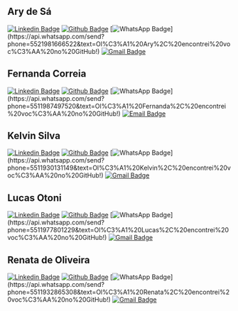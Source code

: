 ## Ary de Sá
[![Linkedin Badge](https://img.shields.io/badge/-Linkedin-blue?style=flat-square&labelColor=blue&logo=Linkedin&logoColor=white&link=https://www.linkedin.com/in/iam4ry/)](https://www.linkedin.com/in/iam4ry/) 
[![Github Badge](https://img.shields.io/badge/-Github-black?style=flat-square&labelColor=black&logo=Github&logoColor=white&link=https://github.com/arydsr)](https://github.com/arydsr)
[![WhatsApp Badge](https://img.shields.io/badge/-WhatsApp-green?style=flat-square&labelColor=green&logo=whatsapp&logoColor=white&link=https://api.whatsapp.com/send?phone=5521981666522&text=Ol%C3%A1%20Ary%2C%20encontrei%20voc%C3%AA%20no%20GitHub!)](https://api.whatsapp.com/send?phone=5521981666522&text=Ol%C3%A1%20Ary%2C%20encontrei%20voc%C3%AA%20no%20GitHub!)
[![Gmail Badge](https://img.shields.io/badge/-Gmail-c14438?style=flat-square&logo=Gmail&logoColor=white&link=mailto:souoary@gmail.com)](mailto:souoary@gmail.com)

## Fernanda Correia
[![Linkedin Badge](https://img.shields.io/badge/-Linkedin-blue?style=flat-square&labelColor=blue&logo=Linkedin&logoColor=white&link=http://linkedin.com/in/fernanda-correia-a7b964172)](http://linkedin.com/in/fernanda-correia-a7b964172) 
[![Github Badge](https://img.shields.io/badge/-Github-black?style=flat-square&labelColor=black&logo=Github&logoColor=white&link=https://github.com/Fe-r-nanda)](https://github.com/Fe-r-nanda)
[![WhatsApp Badge](https://img.shields.io/badge/-WhatsApp-green?style=flat-square&labelColor=green&logo=whatsapp&logoColor=white&link=https://api.whatsapp.com/send?phone=5511987497520&text=Ol%C3%A1%20Fernanda%2C%20encontrei%20voc%C3%AA%20no%20GitHub!)](https://api.whatsapp.com/send?phone=5511987497520&text=Ol%C3%A1%20Fernanda%2C%20encontrei%20voc%C3%AA%20no%20GitHub!)
[![Email Badge](https://img.shields.io/badge/-Email-c14438?style=flat-square&logo=Gmail&logoColor=white&link=mailto:fernanda.correia03@hotmail.com)](mailto:fernanda.correia03@hotmail.com)

## Kelvin Silva
[![Linkedin Badge](https://img.shields.io/badge/-Linkedin-blue?style=flat-square&labelColor=blue&logo=Linkedin&logoColor=white&link=https://www.linkedin.com/in/kelvin-silva-%F0%9F%8F%B3%EF%B8%8F%E2%80%8D%F0%9F%8C%88-59ab441b8/)](https://www.linkedin.com/in/kelvin-silva-%F0%9F%8F%B3%EF%B8%8F%E2%80%8D%F0%9F%8C%88-59ab441b8/)
[![Github Badge](https://img.shields.io/badge/-Github-black?style=flat-square&labelColor=black&logo=Github&logoColor=white&link=https://github.com/MacenaKelvin)](https://github.com/MacenaKelvin)
[![WhatsApp Badge](https://img.shields.io/badge/-WhatsApp-green?style=flat-square&labelColor=green&logo=whatsapp&logoColor=white&link=https://api.whatsapp.com/send?phone=5511930131149&text=Ol%C3%A1%20Kelvin%2C%20encontrei%20voc%C3%AA%20no%20GitHub!)](https://api.whatsapp.com/send?phone=5511930131149&text=Ol%C3%A1%20Kelvin%2C%20encontrei%20voc%C3%AA%20no%20GitHub!)
[![Gmail Badge](https://img.shields.io/badge/-Gmail-c14438?style=flat-square&logo=Gmail&logoColor=white&link=mailto:kelvinmacena699@gmail.com)](kelvinmacena699@gmail.com)

## Lucas Otoni
[![Linkedin Badge](https://img.shields.io/badge/-Linkedin-blue?style=flat-square&labelColor=blue&logo=Linkedin&logoColor=white&link=https://www.linkedin.com/in/lucas-otoni-b15919212/)](https://www.linkedin.com/in/lucas-otoni-b15919212/)
[![Github Badge](https://img.shields.io/badge/-Github-black?style=flat-square&labelColor=black&logo=Github&logoColor=white&link=https://github.com/LucasOtoni)](https://github.com/LucasOtoni)
[![WhatsApp Badge](https://img.shields.io/badge/-WhatsApp-green?style=flat-square&labelColor=green&logo=whatsapp&logoColor=white&link=https://api.whatsapp.com/send?phone=5511977801229&text=Ol%C3%A1%20Lucas%2C%20encontrei%20voc%C3%AA%20no%20GitHub!)](https://api.whatsapp.com/send?phone=5511977801229&text=Ol%C3%A1%20Lucas%2C%20encontrei%20voc%C3%AA%20no%20GitHub!)
[![Gmail Badge](https://img.shields.io/badge/-Gmail-c14438?style=flat-square&logo=Gmail&logoColor=white&link=mailto:lucas_otoni@hotmail.com)](lucas_otoni@hotmail.com)

## Renata de Oliveira
[![Linkedin Badge](https://img.shields.io/badge/-Linkedin-blue?style=flat-square&labelColor=blue&logo=Linkedin&logoColor=white&link=https://www.linkedin.com/in/renata-dayana-de-oliveira-menezes-19a57549/)](https://www.linkedin.com/in/renata-dayana-de-oliveira-menezes-19a57549/)
[![Github Badge](https://img.shields.io/badge/-Github-black?style=flat-square&labelColor=black&logo=Github&logoColor=white&link=https://github.com/RenataDayana)](https://github.com/RenataDayana)
[![WhatsApp Badge](https://img.shields.io/badge/-WhatsApp-green?style=flat-square&labelColor=green&logo=whatsapp&logoColor=white&link=https://api.whatsapp.com/send?phone=5511932865308&text=Ol%C3%A1%20Renata%2C%20encontrei%20voc%C3%AA%20no%20GitHub!)](https://api.whatsapp.com/send?phone=5511932865308&text=Ol%C3%A1%20Renata%2C%20encontrei%20voc%C3%AA%20no%20GitHub!)
[![Gmail Badge](https://img.shields.io/badge/-Gmail-c14438?style=flat-square&logo=Gmail&logoColor=white&link=mailto:renata.dayana@gmail.com)](renata.dayana@gmail.com)
